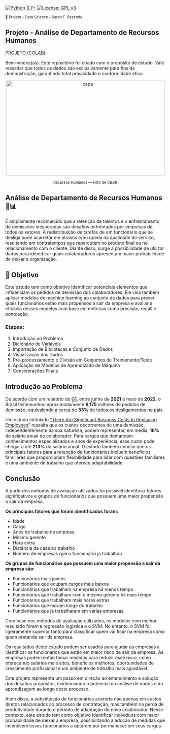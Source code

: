 [![Python 3.7+](https://img.shields.io/badge/python-3.7+-blue.svg)](https://www.python.org/downloads/release/python-360/) [![License: GPL v3](https://img.shields.io/badge/License-GPLv3-blue.svg)](https://www.gnu.org/licenses/gpl-3.0) 

<sub> 📂 Projeto - Data Science - Sarah F. Rezende

##  **Projeto** - Análise de Departamento de Recursos Humanos

[PROJETO (COLAB)](https://github.com/SarahFeanor/Human_Resources_Analysis_Project/blob/main/An%C3%A1lise_de_departamento_de_RH.ipynb)

Bem-vindos(as). Este repositório foi criado com o propósito de estudo. Vale ressaltar que todos os dados são exclusivamente para fins de demonstração, garantindo total privacidade e conformidade ética.

<p align="center">
  <a href="https://github.com/SarahFeanor?tab=repositories">
    <img src="https://cdn.discordapp.com/attachments/1063559719291199599/1202596799135612969/ict-crm.jpg?ex=65ce088c&is=65bb938c&hm=94fcf6a9f48d2d3186ee98a5a0043e36c7eabaa76ecfb9737712359484b1ed6c&" alt="capa" width="500" height="300">
  </a>
</p> <p align="center"> <sup> Recursos Humanos — Foto de CBBR</sup> </p>

## **Análise de Departamento de Recursos Humanos** 💼📊

É amplamente reconhecido que a retenção de talentos e o enfrentamento de demissões inesperadas são desafios enfrentados por empresas de todos os setores. A redistribuição de tarefas de um funcionário que se desliga pode acarretar em atrasos e/ou queda na qualidade do serviço, resultando em contratempos que repercutem no produto final ou no relacionamento com o cliente. Diante disso, surge a possibilidade de utilizar dados para identificar quais colaboradores apresentam maior probabilidade de deixar a organização.

## 📍 Objetivo

Este estudo tem como objetivo identificar potenciais elementos que influenciam os pedidos de demissão dos colaboradores. Ele visa também aplicar modelos de machine learning ao conjunto de dados para prever quais funcionários estão mais propensos a sair da empresa e avaliar a eficácia desses modelos com base em métricas como precisão, recall e pontuação.

### Etapas:

1. Introdução ao Problema
2. Dicionário de Variáveis
3. Importação de Bibliotecas e Conjunto de Dados
4. Visualização dos Dados
5. Pré-processamento e Divisão em Conjuntos de Treinamento/Teste
6. Aplicação de Modelos de Aprendizado de Máquina
7. Considerações Finais

## **Introdução ao Problema**

De acordo com um relatório do [G1](https://https//g1.globo.com/trabalho-e-carreira/noticia/2022/06/30/pais-bate-recorde-de-pedidos-de-demissao-em-12-meses-mostra-levantamento.ghtml), entre junho de **2021** e maio de **2022**, o Brasil testemunhou aproximadamente **6,175** milhões de pedidos de demissão, equivalendo a cerca de **33%** de todos os desligamentos no país.

Um estudo intitulado ["There Are Significant Business Costs to Replacing Employees"](https://www.americanprogress.org/wp-content/uploads/2015/08/CostofTurnover0815.pdf) ressalta que os custos decorrentes de uma demissão, independentemente da sua natureza, podem representar, em média, **16%** do salário anual do colaborador. Para cargos que demandam conhecimentos especializados e anos de experiência, esse custo pode chegar a até **213%** do salário anual. O estudo também conclui que os principais fatores para a retenção de funcionários incluem benefícios familiares que proporcionam flexibilidade para lidar com questões familiares e uma ambiente de trabalho que oferece adaptabilidade.

## Conclusão

A partir dos métodos de avaliação utilizados foi possível identificar fatores significativos e grupos de funcionários que possuem uma maior propensão a sair da empresa.

**Os principais fatores que foram identificados foram:**

* Idade
* Cargo
* Anos de trabalho na empresa
* Mesmo gerente
* Hora extra
* Distância de casa ao trabalho
* Número de empresas que o funcionário já trabalhou

**Os grupos de funcionários que possuem uma maior propensão a sair da empresa são:**

* Funcionários mais jovens
* Funcionários que ocupam cargos mais baixos
* Funcionários que trabalham na empresa há menos tempo
* Funcionários que trabalham com o mesmo gerente há mais tempo
* Funcionários que trabalham mais horas extras
* Funcionários que moram longe do trabalho
* Funcionários que já trabalharam em várias empresas

Com base nos métodos de avaliação utilizados, os modelos com melhor resultado foram a regressão logística e o SVM. No entanto, o SVM foi ligeiramente superior tanto para classificar quem vai ficar na empresa como quem pretende sair da empresa.

Os resultados deste estudo podem ser usados para ajudar as empresas a identificar os funcionários que estão em maior risco de sair da empresa. As empresas podem então tomar medidas para reduzir esse risco, como oferecendo salários mais altos, benefícios melhores, oportunidades de crescimento profissional e um ambiente de trabalho mais agradável.

Este projeto representa um passo em direção ao entendimento e solução dos desafios propostos, evidenciando o potencial da análise de dados e da aprendizagem ao longo deste processo.


Além disso, a substituição de funcionários acarreta não apenas em custos diretos relacionados ao processo de contratação, mas também na perda de produtividade durante o período de adaptação do novo colaborador. Nesse contexto, este estudo tem como objetivo identificar indivíduos com maior probabilidade de deixar a empresa, possibilitando a adoção de medidas que incentivem esses funcionários a optarem por permanecer em seus cargos.
